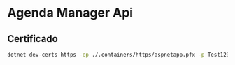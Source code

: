 # Agenda Manager Api

## Certificado

```bash
dotnet dev-certs https -ep ./.containers/https/aspnetapp.pfx -p Test1234!
```
